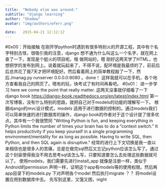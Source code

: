 ```yaml
---
title:  "Nobody else was around."
subtitle: "django learning"
author: "Shadow"
avatar: "img/authors/wferr.png"

date:   2015-04-21 12:12:12
---
```


#0x00：开始接触
在刚开学python时遇到有很多特别火的开源工程，其中有个名字特别古怪，很吸引我的注意，django 想不通为什么叫这么一个名字，就在网上查了一下，发现是个挺火的项目呢。哦 做网站的，嗯 刚好这两天学了HTML，也想把学的发布到网上。说着就玩起来了，不得不说，配环境是我最烦的了，前前后后总共花了我7天才把环境配好。然后看着网上的简单教程敲了一下，然后./manag.py runserver 0.0.0.0:8080 。done！ 这样我就可以在手机，各个地方查看我自己的网页了。嗯有的玩，快考试了有时间再看吧。
#0x01： 进一步学习
here we come the point that really matter. 
这两天没事就仔细看了一下django book https://django-book.readthedocs.org/en/latest/index.html 
第一次写博客，没有什么特别的思路，就把自己对于models的功能的理解写一下。
根据django的mvc设计模式，models 适用于进行数据的控制的。通过models我们可以简单快速的进行数据库的操作，django book的作者对于这个设计提了很多优点，其中有一个我很赞同
"Writing Python is fun, and keeping everything in Python limits the number of times your brain has to do a “context switch.” It helps productivity if you keep yourself in a single programming environment/mentality for as long as possible. Having to write SQL, then Python, and then SQL again is disruptive."
经常的进行上下文切换是我一直以来相信也是很多人的苦痛，总是在做完sql然后又忘记python应该怎么写了。通过这个封装使得我没不用去思考sql该怎么写，只要知道要怎么去处理这些数据就可以了。
使用models，我们需要先进行install_app 就像是注册一样，类似于Android的permission 声明一样，证明这个app有models等的使用权限。然后再app目录下的models.py 下对声明各个model 然后执行migrate ？？ 将model设置应用到数据库中去。
先写到这里，又饿又困，night
